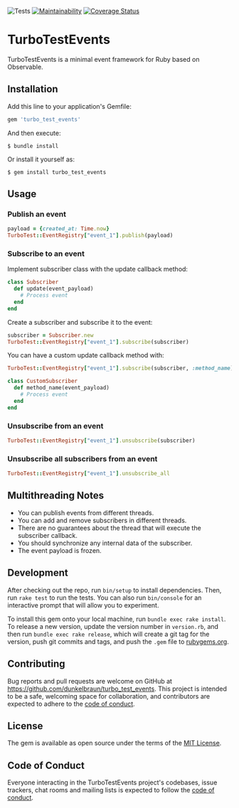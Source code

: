 ![Tests](https://github.com/dunkelbraun/turbo_test_events/workflows/Tests/badge.svg?branch=main)
[![Maintainability](https://api.codeclimate.com/v1/badges/cdac75678956e034e298/maintainability)](https://codeclimate.com/github/dunkelbraun/turbo_test_events/maintainability)
[![Coverage Status](https://coveralls.io/repos/github/dunkelbraun/turbo_test_events/badge.svg?branch=main)](https://coveralls.io/github/dunkelbraun/turbo_test_events?branch=main)

# TurboTestEvents

TurboTestEvents is a minimal event framework for Ruby based on Observable.

## Installation

Add this line to your application's Gemfile:

```ruby
gem 'turbo_test_events'
```

And then execute:

    $ bundle install

Or install it yourself as:

    $ gem install turbo_test_events

## Usage

### Publish an event

```ruby
payload = {created_at: Time.now}
TurboTest::EventRegistry["event_1"].publish(payload)
```

### Subscribe to an event

Implement subscriber class with the update callback method:

```ruby
class Subscriber
  def update(event_payload)
    # Process event
  end
end
```

Create a subscriber and subscribe it to the event:

```ruby
subscriber = Subscriber.new
TurboTest::EventRegistry["event_1"].subscribe(subscriber)
```

You can have a custom update callback method with: 

```ruby
TurboTest::EventRegistry["event_1"].subscribe(subscriber, :method_name)

class CustomSubscriber
  def method_name(event_payload)
    # Process event
  end
end
```

### Unsubscribe from an event

```ruby
TurboTest::EventRegistry["event_1"].unsubscribe(subscriber)
```

### Unsubscribe all subscribers from an event

```ruby
TurboTest::EventRegistry["event_1"].unsubscribe_all
```


## Multithreading Notes
  - You can publish events from different threads.
  - You can add and remove subscribers in different threads.
  - There are no guarantees about the thread that will execute the subscriber callback.
  - You should synchronize any internal data of the subscriber.
  - The event payload is frozen.

## Development

After checking out the repo, run `bin/setup` to install dependencies. Then, run `rake test` to run the tests. You can also run `bin/console` for an interactive prompt that will allow you to experiment.

To install this gem onto your local machine, run `bundle exec rake install`. To release a new version, update the version number in `version.rb`, and then run `bundle exec rake release`, which will create a git tag for the version, push git commits and tags, and push the `.gem` file to [rubygems.org](https://rubygems.org).

## Contributing

Bug reports and pull requests are welcome on GitHub at https://github.com/dunkelbraun/turbo_test_events. This project is intended to be a safe, welcoming space for collaboration, and contributors are expected to adhere to the [code of conduct](https://github.com/dunkelbraun/turbo_test_events/blob/master/CODE_OF_CONDUCT.md).


## License

The gem is available as open source under the terms of the [MIT License](https://opensource.org/licenses/MIT).

## Code of Conduct

Everyone interacting in the TurboTestEvents project's codebases, issue trackers, chat rooms and mailing lists is expected to follow the [code of conduct](https://github.com/dunkelbraun/turbo_test_events/blob/master/CODE_OF_CONDUCT.md).
